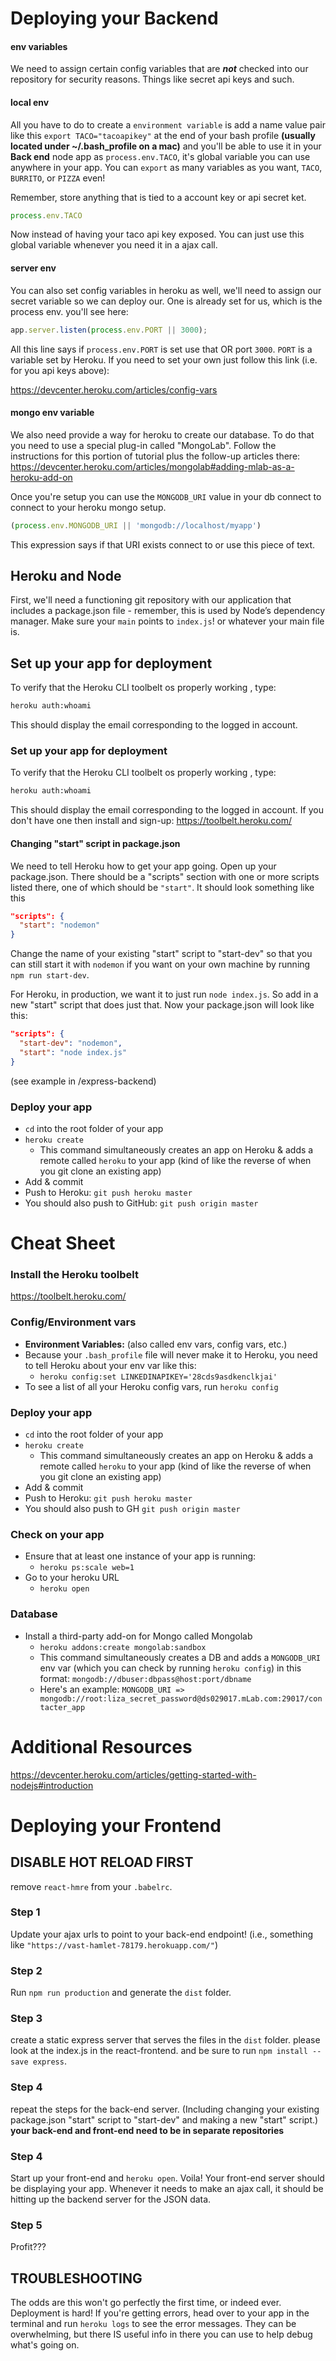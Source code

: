 # Deploying your Backend
#### env variables

We need to assign certain config variables that are ***not*** checked into our repository for security reasons. Things like secret api keys and such.

#### local env

All you have to do to create a `environment variable` is add a name value pair like this `export TACO="tacoapikey"` at the end of your bash profile **(usually located under ~/.bash_profile on a mac)** and you'll be able to use it in your **Back end** node app as `process.env.TACO`, it's global variable you can use anywhere in your app. You can `export` as many variables as you want, `TACO`, `BURRITO`, or `PIZZA` even!

Remember, store anything that is tied to a account key or api secret ket.

```js
process.env.TACO
```
Now instead of having your taco api key exposed. You can just use this global variable whenever you need it in a ajax call.

#### server env

You can also set config variables in heroku as well, we'll need to assign our secret variable so we can deploy our. One is already set for us, which is the process env. you'll see here:

```js
app.server.listen(process.env.PORT || 3000);
```

All this line says if `process.env.PORT` is set use that OR
port `3000`. `PORT` is a variable set by Heroku. If you need to set your own just follow this link (i.e. for you api keys above):

https://devcenter.heroku.com/articles/config-vars

#### mongo env variable

We also need provide a way for heroku to create our database. To do that you need to use a special plug-in called "MongoLab". Follow the instructions for this portion of tutorial plus the follow-up articles there: https://devcenter.heroku.com/articles/mongolab#adding-mlab-as-a-heroku-add-on

Once you're setup you can use the `MONGODB_URI` value in your db connect to connect to your heroku mongo setup.

```javascript
(process.env.MONGODB_URI || 'mongodb://localhost/myapp')
```
This expression says if that URI exists connect to or use this piece of text.

## Heroku and Node

First, we'll need a functioning git repository with our application that includes a package.json file - remember, this is used by Node’s dependency manager. Make sure your `main` points to `index.js`! or whatever your main file is.

## Set up your app for deployment

To verify that the Heroku CLI toolbelt os properly working , type:

```bash
heroku auth:whoami
```

This should display the email corresponding to the logged in account.


### Set up your app for deployment

To verify that the Heroku CLI toolbelt os properly working , type:

```bash
heroku auth:whoami
```

This should display the email corresponding to the logged in account.
If you don't have one then install and sign-up: https://toolbelt.heroku.com/

#### Changing "start" script in package.json

We need to tell Heroku how to get your app going. Open up your package.json. There should be a "scripts" section with one or more scripts listed there, one of which should be `"start"`. It should look something like this
```json
"scripts": {
  "start": "nodemon"
}
```

Change the name of your existing "start" script to "start-dev" so that you can still start it with `nodemon` if you want on your own machine by running `npm run start-dev`.

For Heroku, in production, we want it to just run `node index.js`. So add in a new "start" script that does just that. Now your package.json will look like this:

```json
"scripts": {
  "start-dev": "nodemon",
  "start": "node index.js"
}
```

(see example in /express-backend)


### Deploy your app
- `cd` into the root folder of your app
- `heroku create`
  - This command simultaneously creates an app on Heroku & adds a remote called `heroku` to your app (kind of like the reverse of when you git clone an existing app)
- Add & commit
- Push to Heroku: `git push heroku master`
- You should also push to GitHub: `git push origin master`

# Cheat Sheet

### Install the Heroku toolbelt
https://toolbelt.heroku.com/


### Config/Environment vars
- **Environment Variables:** (also called env vars, config vars, etc.)
- Because your `.bash_profile` file will never make it to Heroku, you need to tell Heroku about your env var like this:
  - `heroku config:set LINKEDINAPIKEY='28cds9asdkenclkjai'`
- To see a list of all your Heroku config vars, run `heroku config`

### Deploy your app
- `cd` into the root folder of your app
- `heroku create`
  - This command simultaneously creates an app on Heroku & adds a remote called `heroku` to your app (kind of like the reverse of when you git clone an existing app)
- Add & commit
- Push to Heroku: `git push heroku master`
- You should also push to GH `git push origin master`

### Check on your app
- Ensure that at least one instance of your app is running:
  - `heroku ps:scale web=1`
- Go to your heroku URL
  - `heroku open`

### Database
  - Install a third-party add-on for Mongo called Mongolab  
    - `heroku addons:create mongolab:sandbox`
    - This command simultaneously creates a DB and adds a `MONGODB_URI` env var (which you can check by running `heroku config`) in this format: `mongodb://dbuser:dbpass@host:port/dbname`
    - Here's an example: `MONGODB_URI => mongodb://root:liza_secret_password@ds029017.mLab.com:29017/contacter_app`


# Additional Resources
https://devcenter.heroku.com/articles/getting-started-with-nodejs#introduction

# Deploying your Frontend

## DISABLE HOT RELOAD FIRST
remove `react-hmre` from your `.babelrc`.

### Step 1
Update your ajax urls to point to your back-end endpoint! (i.e., something like `"https://vast-hamlet-78179.herokuapp.com/"`)

### Step 2
Run `npm run production` and generate the `dist` folder.

### Step 3
create a static express server that serves the files in the `dist` folder. please look at the index.js in the react-frontend.
and be sure to run `npm install --save express`.

### Step 4
repeat the steps for the back-end server. (Including changing your existing package.json "start" script to "start-dev" and making a new "start" script.)
**your back-end and front-end
need to be in separate repositories**

### Step 4
Start up your front-end and `heroku open`. Voila! Your front-end server should be displaying your app. Whenever it needs to make an ajax call, it should be hitting up the backend server for the JSON data.

### Step 5
Profit???

## TROUBLESHOOTING
The odds are this won't go perfectly the first time, or indeed ever. Deployment is hard! If you're getting errors, head over to your app in the terminal and run `heroku logs` to see the error messages. They can be overwhelming, but there IS useful info in there you can use to help debug what's going on. 
